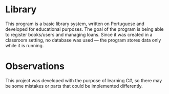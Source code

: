 # Library
This program is a basic library system, written on Portuguese and developed for educational purposes. The goal of the program is being able to register books/users and managing loans. Since it was created in a classroom setting, no database was used — the program stores data only while it is running.

# Observations
This project was developed with the purpose of learning C#, so there may be some mistakes or parts that could be implemented differently.
